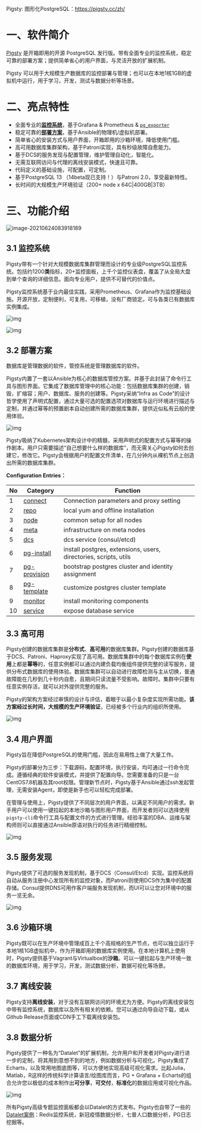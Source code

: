 Pigsty: 图形化PostgreSQL：https://pigsty.cc/zh/



# 一、软件简介

[Pigsty](https://pigsty.cc/zh/) 是开箱即用的开源 PostgreSQL 发行版。带有全面专业的监控系统，稳定可靠的部署方案；提供简单省心的用户界面，与灵活开放的扩展机制。

Pigsty 可以用于大规模生产数据库的监控部署与管理；也可以在本地1核1GB的虚拟机中运行，用于学习，开发，测试与数据分析等场景。

# 二、亮点特性

- 全面专业的[**监控系统**](https://github.com/Vonng/pigsty/blob/master/README_ZH.md#监控系统)，基于Grafana & Prometheus & [`pg_exporter`](https://github.com/Vonng/pg_exporter)
- 稳定可靠的[**部署方案**](https://github.com/Vonng/pigsty/blob/master/README_ZH.md#部署方案)，基于Ansible的物理机/虚拟机部署。
- 简单省心的安装方式与用户界面，开箱即用的沙箱环境，降低使用门槛。
- 高可用数据库集群架构，基于Patroni实现，具有秒级故障自愈能力。
- 基于DCS的服务发现与配置管理，维护管理自动化，智能化。
- 无需互联网访问与代理的离线安装模式，快速且可靠。
- 代码定义的基础设施，可配置，可定制。
- 基于PostgreSQL 13 （14beta现已支持！）与Patroni 2.0，享受最新特性。
- 长时间的大规模生产环境验证（200+ node x 64C|400GB|3TB）

# 三、功能介绍

![image-20210624083918189](https://gitee.com/AiShiYuShiJiePingXing/img/raw/master/img/image-20210624083918189.png)

## 3.1 监控系统

Pigsty带有一个针对大规模数据库集群管理而设计的专业级PostgreSQL监控系统。包括约1200**类**指标，20+监控面板，上千个监控仪表盘，覆盖了从全局大盘到单个查询的详细信息。面向专业用户，提供不可替代的价值点。

Pigsty监控系统基于业内最佳实践，采用Prometheus、Grafana作为监控基础设施。开源开放，定制便利，可复用，可移植，没有厂商锁定。可与各类已有数据库实例集成。

![img](https://static.oschina.net/uploads/space/2021/0528/182029_iuZJ_4252687.jpg)

![img](https://static.oschina.net/uploads/space/2021/0528/182048_2lud_4252687.jpg)

## 3.2 部署方案

数据库是管理数据的软件，管控系统是管理数据库的软件。

Pigsty内置了一套以Ansible为核心的数据库管控方案。并基于此封装了命令行工具与图形界面。它集成了数据库管理中的核心功能：包括数据库集群的创建，销毁，扩缩容；用户、数据库、服务的创建等。Pigsty采纳“Infra as  Code”的设计哲学使用了声明式配置，通过大量可选的配置选项对数据库与运行环境进行描述与定制，并通过幂等的预置剧本自动创建所需的数据库集群，提供近似私有云般的使用体验。

![img](https://static.oschina.net/uploads/space/2021/0528/182318_2etb_4252687.jpg)

Pigsty吸纳了Kubernetes架构设计中的精髓，采用声明式的配置方式与幂等的操作剧本。用户只需要描述“自己想要什么样的数据库”，而无需关心Pigsty如何去创建它，修改它。Pigsty会根据用户的配置文件清单，在几分钟内从裸机节点上创造出所需的数据库集群。

**Configuration Entries：**

| No   | Category                                                     | Function                                                     |
| ---- | ------------------------------------------------------------ | ------------------------------------------------------------ |
| 1    | [connect](http://pigsty.cc/en/docs/config/1-connect)         | Connection parameters and proxy setting                      |
| 2    | [repo](http://pigsty.cc/en/docs/config/2-repo)               | local yum and offline installation                           |
| 3    | [node](http://pigsty.cc/en/docs/config/3-node)               | common setup for all nodes                                   |
| 4    | [meta](http://pigsty.cc/en/docs/config/4-meta)               | infrastructure on meta nodes                                 |
| 5    | [dcs](http://pigsty.cc/en/docs/config/5-dcs)                 | dcs service (consul/etcd)                                    |
| 6    | [pg-install](http://pigsty.cc/en/docs/config/6-pg-install)   | install postgres, extensions, users, directories, scripts, utils |
| 7    | [pg-provision](http://pigsty.cc/en/docs/config/7-pg-provision) | bootstrap postgres cluster and identity assignment           |
| 8    | [pg-template](http://pigsty.cc/en/docs/config/8-pg-template) | customize postgres cluster template                          |
| 9    | [monitor](http://pigsty.cc/en/docs/config/9-monitor)         | install monitoring components                                |
| 10   | [service](http://pigsty.cc/en/docs/config/10-service)        | expose database service                                      |

## 3.3 高可用

Pigsty创建的数据库集群是**分布式**、**高可用**的数据库集群。Pigsty创建的数据库基于DCS、Patroni、Haproxy实现了高可用。数据库集群中的每个数据库实例在**使用**上都是**幂等**的，任意实例都可以通过内建负载均衡组件提供完整的读写服务，提供分布式数据库的使用体验。数据库集群可以自动进行故障检测与主从切换，普通故障能在几秒到几十秒内自愈，且期间只读流量不受影响。故障时。集群中只要有任意实例存活，就可以对外提供完整的服务。

Pigsty的架构方案经过审慎的设计与评估，着眼于以最小复杂度实现所需功能。**该方案经过长时间，大规模的生产环境验证**，已经被多个行业内的组织所使用。

![img](https://static.oschina.net/uploads/space/2021/0528/182401_kTCv_4252687.jpg)

## 3.4 用户界面

Pigsty旨在降低PostgreSQL的使用门槛，因此在易用性上做了大量工作。

Pigsty的部署分为三步：下载源码，配置环境，执行安装，均可通过一行命令完成。遵循经典的软件安装模式，并提供了配置向导。您需要准备的只是一台CentOS7.8机器及其root权限。管理新节点时，Pigsty基于Ansible通过ssh发起管理，无需安装Agent，即使是新手也可以轻松完成部署。

在管理与使用上，Pigsty提供了不同层次的用户界面，以满足不同用户的需求。新手用户可以使用一键拉起的本地沙箱与图形用户界面，而开发者则可以选择使用`pigsty-cli`命令行工具与配置文件的方式进行管理。经验丰富的DBA、运维与架构师则可以直接通过Ansible原语对执行的任务进行精细控制。

![img](https://static.oschina.net/uploads/space/2021/0528/182424_TnFo_4252687.jpg)

## 3.5 服务发现

Pigsty提供了可选的服务发现机制，基于DCS（Consul/Etcd）实现。监控系统将自动从服务注册中心发现所有的监控对象，而Patroni则使用DCS作为集中的配置存储。Consul提供DNS可用作客户端服务发现机制，而UI可以让您对环境中的服务一览无余。

![img](https://static.oschina.net/uploads/space/2021/0528/182447_AMp0_4252687.jpg)

## 3.6 沙箱环境

Pigsty既可以在生产环境中管理成百上千个高规格的生产节点，也可以独立运行于本地1核1GB虚拟机中，作为开箱即用的数据库实例使用。在本地计算机上使用时，Pigsty提供基于Vagrant与Virtualbox的**沙箱**。可以一键拉起与生产环境一致的数据库环境，用于学习，开发，测试数据分析，数据可视化等场景。

## 3.7 离线安装

Pigsty支持**离线安装**，对于没有互联网访问的环境尤为方便。Pigsty的离线安装包中带有监控系统，数据库以及所有相关的依赖。您可以通过向导自动下载，或从Github Release页面或CDN手工下载离线安装包。

## 3.8 数据分析

Pigsty提供了一种名为“Datalet”的扩展机制，允许用户和开发者对Pigsty进行进一步的定制，将其用到意想不到的地方，例如数据分析与可视化。Pigsty集成了Echarts，以及常用地图底图等，可以方便地实现高级可视化需求。比起Julia，Matlab，R这样的传统科学计算语言/绘图库而言，PG + Grafana + Echarts的组合允许您以极低的成本制作出**可分享**，**可交付**，**标准化**的数据应用或可视化作品。

![img](https://static.oschina.net/uploads/space/2021/0528/182541_RhWZ_4252687.jpg)

所有Pigsty高级专题监控面板都会以Datalet的方式发布。Pigsty也自带了一些的[Datalet案例](https://github.com/Vonng/datalets)：Redis监控系统，新冠疫情数据分析，七普人口数据分析，PG日志挖掘等。
